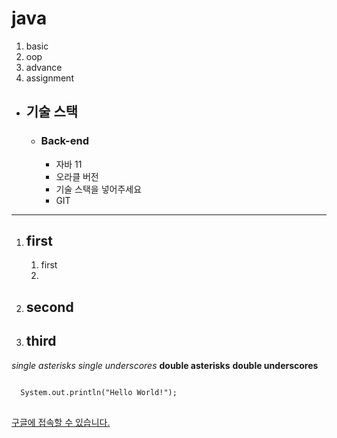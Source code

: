 # java

1. basic
2. oop
3. advance
4. assignment


- ## 기술 스택
  - ### Back-end
    - 자바 11
    - 오라클 버전
    - 기술 스택을 넣어주세요
    - GIT

***

1. ## first
    1. first
    2. 
2. ## second
3. ## third


*single asterisks*
_single underscores_
**double asterisks**
__double underscores__


<pre>
<code>
  System.out.println("Hello World!");
</code>
</pre>


[구글에 접속할 수 있습니다.](https://www.google.com, "google link")


